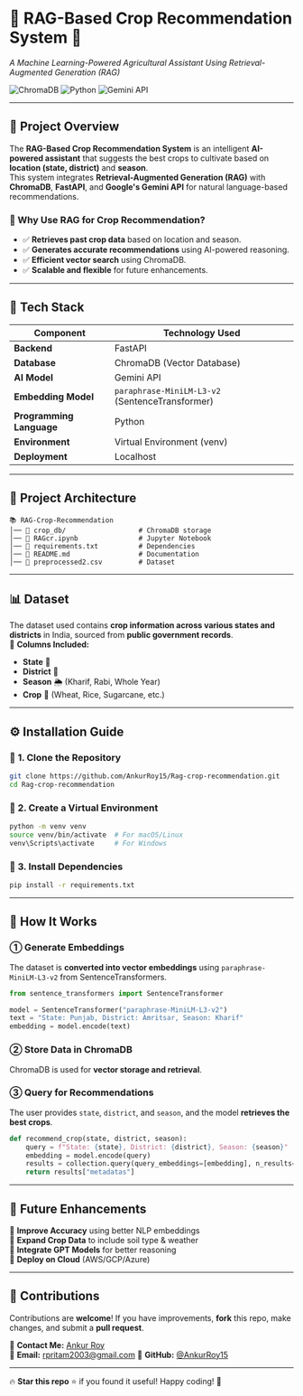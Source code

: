 # 🌾 RAG-Based Crop Recommendation System 🚀  
_A Machine Learning-Powered Agricultural Assistant Using Retrieval-Augmented Generation (RAG)_

![ChromaDB](https://img.shields.io/badge/ChromaDB-VectorDB-blue?style=for-the-badge)
![Python](https://img.shields.io/badge/Python-3.10-blue?style=for-the-badge)
![Gemini API](https://img.shields.io/badge/Gemini-API-red?style=for-the-badge)

---

## 📌 **Project Overview**  
The **RAG-Based Crop Recommendation System** is an intelligent **AI-powered assistant** that suggests the best crops to cultivate based on **location (state, district)** and **season**.  
This system integrates **Retrieval-Augmented Generation (RAG)** with **ChromaDB**, **FastAPI**, and **Google's Gemini API** for natural language-based recommendations.  

### **🔹 Why Use RAG for Crop Recommendation?**
- ✅ **Retrieves past crop data** based on location and season.
- ✅ **Generates accurate recommendations** using AI-powered reasoning.
- ✅ **Efficient vector search** using ChromaDB.
- ✅ **Scalable and flexible** for future enhancements.

---

## 🔧 **Tech Stack**
| Component        | Technology Used |
|-----------------|----------------|
| **Backend** | FastAPI |
| **Database** | ChromaDB (Vector Database) |
| **AI Model** | Gemini API |
| **Embedding Model** | `paraphrase-MiniLM-L3-v2` (SentenceTransformer) |
| **Programming Language** | Python |
| **Environment** | Virtual Environment (venv) |
| **Deployment** | Localhost |

---

## 🌊 **Project Architecture**
```
📚 RAG-Crop-Recommendation
│── 📂 crop_db/                  # ChromaDB storage
│── 📄 RAGcr.ipynb               # Jupyter Notebook
│── 📄 requirements.txt          # Dependencies
│── 📄 README.md                 # Documentation
│── 📄 preprocessed2.csv         # Dataset
```

---

## 📊 **Dataset**
The dataset used contains **crop information across various states and districts** in India, sourced from **public government records**.  
📌 **Columns Included:**
- **State** 🏢  
- **District** 📌  
- **Season** 🌦 (Kharif, Rabi, Whole Year)  
- **Crop** 🌱 (Wheat, Rice, Sugarcane, etc.)  

---

## ⚙ **Installation Guide**
### 🔹 **1. Clone the Repository**
```sh
git clone https://github.com/AnkurRoy15/Rag-crop-recommendation.git
cd Rag-crop-recommendation
```

### 🔹 **2. Create a Virtual Environment**
```sh
python -m venv venv
source venv/bin/activate  # For macOS/Linux
venv\Scripts\activate     # For Windows
```

### 🔹 **3. Install Dependencies**
```sh
pip install -r requirements.txt
```

---

## 🚀 **How It Works**
### **① Generate Embeddings**
The dataset is **converted into vector embeddings** using `paraphrase-MiniLM-L3-v2` from SentenceTransformers.

```python
from sentence_transformers import SentenceTransformer

model = SentenceTransformer("paraphrase-MiniLM-L3-v2")
text = "State: Punjab, District: Amritsar, Season: Kharif"
embedding = model.encode(text)
```

### **② Store Data in ChromaDB**
ChromaDB is used for **vector storage and retrieval**.


### **③ Query for Recommendations**
The user provides `state`, `district`, and `season`, and the model **retrieves the best crops**.

```python
def recommend_crop(state, district, season):
    query = f"State: {state}, District: {district}, Season: {season}"
    embedding = model.encode(query)
    results = collection.query(query_embeddings=[embedding], n_results=5)
    return results["metadatas"]
```

---

## 👀 **Future Enhancements**
🔹 **Improve Accuracy** using better NLP embeddings  
🔹 **Expand Crop Data** to include soil type & weather  
🔹 **Integrate GPT Models** for better reasoning  
🔹 **Deploy on Cloud** (AWS/GCP/Azure)  

---

## 🌟 **Contributions**
Contributions are **welcome**! If you have improvements, **fork** this repo, make changes, and submit a **pull request**.

📩 **Contact Me:** [Ankur Roy](https://www.linkedin.com/in/ankur-roy-87824427b)  
📧 **Email:** rpritam2003@gmail.com
🚀 **GitHub:** [@AnkurRoy15](https://github.com/AnkurRoy15)  

---

🔥 **Star this repo** ⭐ if you found it useful! Happy coding! 🚀

